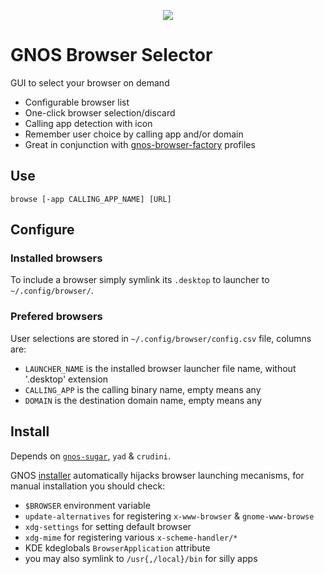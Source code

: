 <div align="center"><p align="center"><img src="https://gnos.in/img/shot/common/gnos-browser-selector_0.png"></img></p></div>

# GNOS Browser Selector

GUI to select your browser on demand

- Configurable browser list
- One-click browser selection/discard
- Calling app detection with icon
- Remember user choice by calling app and/or domain
- Great in conjunction with [gnos-browser-factory](https://github.com/gnos-project/gnos-browser-factory) profiles

## Use

```
browse [-app CALLING_APP_NAME] [URL]
```

## Configure

### Installed browsers

To include a browser simply symlink its `.desktop` to launcher to `~/.config/browser/`.

### Prefered browsers

User selections are stored in `~/.config/browser/config.csv` file, columns are:

- `LAUNCHER_NAME` is the installed browser launcher file name, without '.desktop' extension
- `CALLING_APP` is the calling binary name, empty means any
- `DOMAIN` is the destination domain name, empty means any

## Install

Depends on [`gnos-sugar`](https://github.com/gnos-project/gnos-sugar), `yad` & `crudini`.

GNOS [installer](https://github.com/gnos-project/gnos-gnowlegde) automatically  hijacks browser launching mecanisms, for manual installation you should check:

- `$BROWSER` environment variable
- `update-alternatives` for registering `x-www-browser` & `gnome-www-browse`
- `xdg-settings` for setting default browser
- `xdg-mime` for registering various `x-scheme-handler/*`
- KDE kdeglobals `BrowserApplication` attribute
- you may also symlink to `/usr{,/local}/bin` for silly apps
